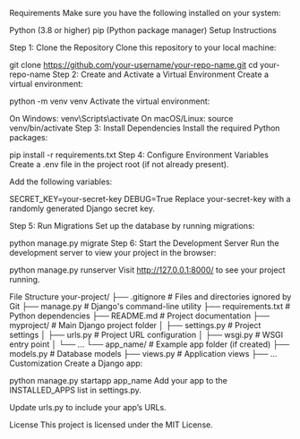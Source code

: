 Requirements
Make sure you have the following installed on your system:

Python (3.8 or higher)
pip (Python package manager)
Setup Instructions

Step 1: Clone the Repository
Clone this repository to your local machine:

git clone https://github.com/your-username/your-repo-name.git
cd your-repo-name
Step 2: Create and Activate a Virtual Environment
Create a virtual environment:

python -m venv venv
Activate the virtual environment:

On Windows:
venv\Scripts\activate
On macOS/Linux:
source venv/bin/activate
Step 3: Install Dependencies
Install the required Python packages:

pip install -r requirements.txt
Step 4: Configure Environment Variables
Create a .env file in the project root (if not already present).

Add the following variables:

SECRET_KEY=your-secret-key
DEBUG=True
Replace your-secret-key with a randomly generated Django secret key.

Step 5: Run Migrations
Set up the database by running migrations:

python manage.py migrate
Step 6: Start the Development Server
Run the development server to view your project in the browser:

python manage.py runserver
Visit http://127.0.0.1:8000/ to see your project running.

File Structure
your-project/
├── .gitignore         # Files and directories ignored by Git
├── manage.py          # Django's command-line utility
├── requirements.txt   # Python dependencies
├── README.md          # Project documentation
├── myproject/         # Main Django project folder
│   ├── settings.py    # Project settings
│   ├── urls.py        # Project URL configuration
│   ├── wsgi.py        # WSGI entry point
│   └── ...
└── app_name/          # Example app folder (if created)
    ├── models.py      # Database models
    ├── views.py       # Application views
    ├── ...
Customization
Create a Django app:

python manage.py startapp app_name
Add your app to the INSTALLED_APPS list in settings.py.

Update urls.py to include your app’s URLs.

License
This project is licensed under the MIT License.